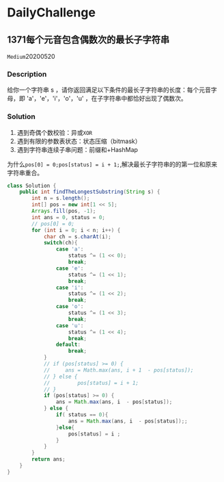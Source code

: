 # DailyChallenge

## 1371每个元音包含偶数次的最长子字符串

`Medium`20200520

### Description

给你一个字符串 s ，请你返回满足以下条件的最长子字符串的长度：每个元音字母，即 'a'，'e'，'i'，'o'，'u' ，在子字符串中都恰好出现了偶数次。

### Solution

1. 遇到奇偶个数校验：异或`XOR`
2. 遇到有限的参数表状态：状态压缩（bitmask）
3. 遇到字符串连续子串问题：前缀和+HashMap

为什么`pos[0] = 0;pos[status] = i + 1;`,解决最长子字符串的的第一位和原来字符串重合。

```java
class Solution {
    public int findTheLongestSubstring(String s) {
        int n = s.length();
        int[] pos = new int[1 << 5];
        Arrays.fill(pos, -1);
        int ans = 0, status = 0;
        // pos[0] = 0;
        for (int i = 0; i < n; i++) {
            char ch = s.charAt(i);
            switch(ch){
                case 'a':
                    status ^= (1 << 0);
                    break;
                case 'e':
                    status ^= (1 << 1);
                    break;
                case 'i':
                    status ^= (1 << 2);
                    break;
                case 'o':
                    status ^= (1 << 3);
                    break;
                case 'u':
                    status ^= (1 << 4);
                    break;
                default:
                    break;
            }
            // if (pos[status] >= 0) {
            //     ans = Math.max(ans, i + 1  - pos[status]);
            // } else {
            //         pos[status] = i + 1;
            // }
            if (pos[status] >= 0) {
                ans = Math.max(ans, i  - pos[status]);
            } else {
                if( status == 0){
                    ans = Math.max(ans, i  - pos[status]);;
                }else{
                    pos[status] = i ;
                }
            }
        }
        return ans;
    }
}
```
